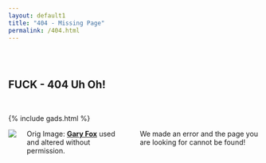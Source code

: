 ```yaml
---
layout: default1
title: "404 - Missing Page"
permalink: /404.html
---
```

<div class="dark grey" style="padding: 30px 0 30px 0;">
	<div class="row">
		<div class="small-12 small-centered columns">
			<h2 class="text-center title-section-1">FUCK - 404 Uh Oh!</h2>
		</div>
	</div>
</div>
<div class="row">
	<div class="column text-center">
		{% include gads.html %}
	</div>
</div>

<div class="row">
	<div class="small-6 small-centered columns">
		<p><img src="{{"/media/404.jpg" | prepend: site.baseurl }}" /></p>
		<p>Orig Image: <b><a href="https://www.flickr.com/photos/gfox/5279985289/">Gary Fox</a></b> used and altered without permission.</p>
		<p>We made an error and the page you are looking for cannot be found!</p>
	</div>
</div>